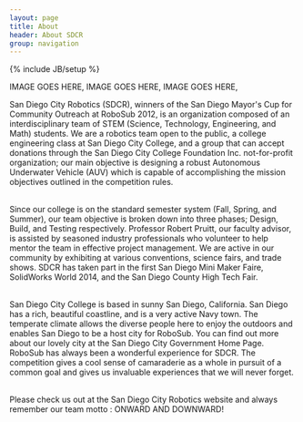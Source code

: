 ```yaml
---
layout: page
title: About
header: About SDCR
group: navigation
---
```

{% include JB/setup %}

<!--
Google Map embed:

Original object:
<iframe width="600" height="450" frameborder="0" style="border:0" src="https://www.google.com/maps/embed/v1/place?q=san%20diego%20city%20college&key=AIzaSyC-c-4P3FhPrpP08DmDmrwjG44DUE3v_LU"></iframe>

Fluid Map Maintaining:
http://codepen.io/bradfrost/full/vwInb

Uncle Dave's Ol' Padded Box:
http://daverupert.com/2012/04/uncle-daves-ol-padded-box/
-->

<div id="wrapper">
    <div id = "leftcolumn">IMAGE GOES HERE, IMAGE GOES HERE, IMAGE GOES HERE,
    </div>
    <div id = "rightcolumn">
    <p> San Diego City Robotics (SDCR), winners of the San Diego Mayor's Cup for Community Outreach at RoboSub 2012, is an organization composed of an interdisciplinary team of STEM (Science, Technology, Engineering, and Math) students. We are a robotics team open to the public, a college engineering class at San Diego City College, and a group that can accept donations through the San Diego City College Foundation Inc. not-for-profit organization; our main objective is designing a robust Autonomous Underwater Vehicle (AUV) which is capable of accomplishing the mission objectives outlined in the competition rules. </br></br>
 
Since our college is on the standard semester system (Fall, Spring, and Summer), our team objective is broken down into three phases; Design, Build, and Testing respectively. Professor Robert Pruitt, our faculty advisor, is assisted by seasoned industry professionals who volunteer to help mentor the team in effective project management. We are active in our community by exhibiting at various conventions, science fairs, and trade shows. SDCR has taken part in the first San Diego Mini Maker Faire, SolidWorks World 2014, and the San Diego County High Tech Fair.</br></br>
 
San Diego City College is based in sunny San Diego, California. San Diego has a rich, beautiful coastline, and is a very active Navy town. The temperate climate allows the diverse people here to enjoy the outdoors and enables San Diego to be a host city for RoboSub. You can find out more about our lovely city at the San Diego City Government Home Page. RoboSub has always been a wonderful experience for SDCR. The competition gives a cool sense of camaraderie as a whole in pursuit of a common goal and gives us invaluable experiences that we will never forget.</br></br>
 
Please check us out at the San Diego City Robotics website and always remember our team motto : ONWARD AND DOWNWARD!
</p>
    </div>
</div>
